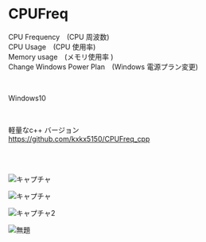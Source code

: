 # CPUFreq
 CPU Frequency　(CPU 周波数)  
 CPU Usage　(CPU 使用率)  
 Memory usage　(メモリ使用率 )  
 Change Windows Power Plan　(Windows 電源プラン変更)  
 
 <br>
 
  Windows10

<br>

軽量なc++ バージョン  
https://github.com/kxkx5150/CPUFreq_cpp

<br><br>

![キャプチャ](https://user-images.githubusercontent.com/10168979/111167837-d820d480-85e4-11eb-93b8-3da6190d2260.PNG)

![キャプチャ](https://user-images.githubusercontent.com/10168979/111120104-4e561480-85ae-11eb-815e-6248a4cf1ad5.PNG)

![キャプチャ2](https://user-images.githubusercontent.com/10168979/111120165-62017b00-85ae-11eb-9761-04dd60089f79.PNG)

![無題](https://user-images.githubusercontent.com/10168979/111263456-4313ef00-8669-11eb-876e-a279db391b52.png)

